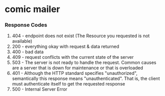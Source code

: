 # comic mailer

### Response Codes

1. 404 - endpoint does not exist (The Resource you requested is not available)
2. 200 - everything okay with request & data returned
3. 400 - bad data 
4. 409 - request conflicts with the current state of the server
5. 503 - The server is not ready to handle the request. Common causes are a server that is down for maintenance or that is overloaded
6. 401 - Although the HTTP standard specifies "unauthorized", semantically this response means "unauthenticated". That is, the client must authenticate itself to get the requested response
7. 500 - Internal Server Error